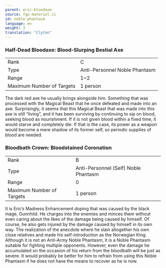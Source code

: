 ```yaml
---
parent: eric-bloodaxe
source: fgo-material-ii
id: noble-phantasm
language: en
weight: 3
translation: "Clyton"
---
```


### Half-Dead Bloodaxe: Blood-Slurping Bestial Axe

<table>
  <tr><td>Rank</td><td>C</td></tr>
  <tr><td>Type</td><td>Anti-Personnel Noble Phantasm</td></tr>
  <tr><td>Range</td><td>1~2</td></tr>
  <tr><td>Maximum Number of Targets</td><td>1 person</td></tr>
</table>

The dark red axe he usually brings alongside him. Something that was processed with the Magical Beast that he once defeated and made into an axe. Surprisingly, it seems that this Magical Beast that was made into this axe is still “living”, and it has been surviving by continuing to sip on blood, seeking blood as nourishment. If it is not given blood within a fixed time, it would starve and completely die. If that is the case, its power as a weapon would become a mere shadow of its former self, so periodic supplies of blood are needed.

### Bloodbath Crown: Bloodstained Coronation

<table>
  <tr><td>Rank</td><td>B</td></tr>
  <tr><td>Type</td><td>Anti-Personnel (Self) Noble Phantasm</td></tr>
  <tr><td>Range</td><td>0</td></tr>
  <tr><td>Maximum Number of Targets</td><td>1 person</td></tr>
</table>

It is Eric’s Madness Enhancement doping that was caused by the black mage, Gunnhild. He charges into the enemies and minces them without even caring about the likes of the damage being caused by himself. Of course, he also gets injured by the damage caused by himself in its own way. The realization of the anecdote where he slain altogether his own close relatives and made his self-introduction as the Norwegian King. Although it is not an Anti-Army Noble Phantasm, it is a Noble Phantasm suitable for fighting multiple opponents. However, even the damage he accumulated on the occasion of his return from the bloodbath will be just as severe. It would probably be better for him to refrain from using this Noble Phantasm if he does not have the means to recover as he is now.
